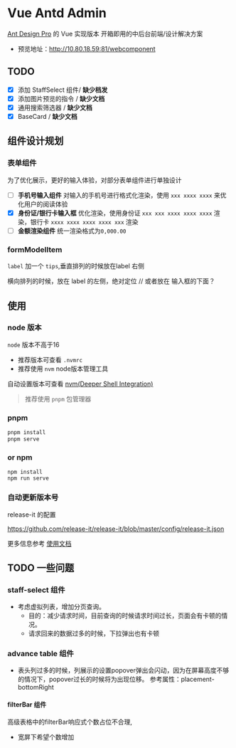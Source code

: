 # Vue Antd Admin

[Ant Design Pro](https://github.com/ant-design/ant-design-pro) 的 Vue 实现版本
开箱即用的中后台前端/设计解决方案

- 预览地址：<http://10.80.18.59:81/webcomponent>

## TODO

- [x] 添加 StaffSelect 组件/ **缺少档发**
- [x] 添加图片预览的指令 / **缺少文档**
- [x] 通用搜索筛选器 / **缺少文档**
- [x] BaseCard / **缺少文档**

## 组件设计规划

### 表单组件

为了优化展示，更好的输入体验，对部分表单组件进行单独设计

- [ ] **手机号输入组件**
  对输入的手机号进行格式化渲染，使用 `xxx xxxx xxxx` 来优化用户的阅读体验
- [x] **身份证/银行卡输入框**
  优化渲染，使用身份证 `xxx xxx xxxx xxxx xxxx`  渲染，银行卡 `xxxx xxxx xxxx xxxx xxx` 渲染
- [ ] **金额渲染组件**
  统一渲染格式为`0,000.00`

### formModelItem

`label` 加一个 `tips`,垂直排列的时候放在label 右侧

横向排列的时候，放在 label 的左侧，绝对定位
// 或者放在 输入框的下面？

## 使用

### node 版本

`node` 版本不高于16

- 推荐版本可查看 `.nvmrc`
- 推荐使用 `nvm` node版本管理工具

自动设置版本可查看 [nvm(Deeper Shell Integration)](https://github.com/nvm-sh/nvm#deeper-shell-integration)

> 推荐使用 `pnpm` 包管理器

### pnpm

```bash
pnpm install
pnpm serve
```

### or npm

```
npm install
npm run serve
```

### 自动更新版本号

release-it 的配置

<https://github.com/release-it/release-it/blob/master/config/release-it.json>

更多信息参考 [使用文档](https://iczer.gitee.io/vue-antd-admin-docs)

## TODO 一些问题

### staff-select 组件

- 考虑虚拟列表，增加分页查询。
  - 目的：减少请求时间，目前查询的时候请求时间过长，页面会有卡顿的情况。
  - 请求回来的数据过多的时候，下拉弹出也有卡顿

### advance table 组件

- 表头列过多的时候，列展示的设置popover弹出会闪动，因为在屏幕高度不够的情况下，popover过长的时候将为出现位移。 参考属性：placement-bottomRight

#### filterBar 组件

高级表格中的filterBar响应式个数占位不合理,

- 宽屏下希望个数增加
